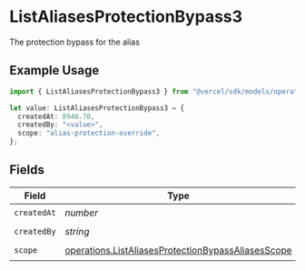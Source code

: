 # ListAliasesProtectionBypass3

The protection bypass for the alias

## Example Usage

```typescript
import { ListAliasesProtectionBypass3 } from "@vercel/sdk/models/operations/listaliases.js";

let value: ListAliasesProtectionBypass3 = {
  createdAt: 8948.70,
  createdBy: "<value>",
  scope: "alias-protection-override",
};
```

## Fields

| Field                                                                                                                    | Type                                                                                                                     | Required                                                                                                                 | Description                                                                                                              |
| ------------------------------------------------------------------------------------------------------------------------ | ------------------------------------------------------------------------------------------------------------------------ | ------------------------------------------------------------------------------------------------------------------------ | ------------------------------------------------------------------------------------------------------------------------ |
| `createdAt`                                                                                                              | *number*                                                                                                                 | :heavy_check_mark:                                                                                                       | N/A                                                                                                                      |
| `createdBy`                                                                                                              | *string*                                                                                                                 | :heavy_check_mark:                                                                                                       | N/A                                                                                                                      |
| `scope`                                                                                                                  | [operations.ListAliasesProtectionBypassAliasesScope](../../models/operations/listaliasesprotectionbypassaliasesscope.md) | :heavy_check_mark:                                                                                                       | N/A                                                                                                                      |